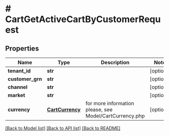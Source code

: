 # # CartGetActiveCartByCustomerRequest


## Properties 


Name | Type | Description | Notes
------------ | ------------- | ------------- | -------------
**tenant_id**| **str** |   | [optional]
**customer_grn**| **str** |   | [optional]
**channel**| **str** |   | [optional]
**market**| **str** |   | [optional]
**currency**| [**CartCurrency**](CartCurrency.md) |  for more information please, see Model/CartCurrency.php  | [optional]


[[Back to Model list]](../../README.md#models) [[Back to API list]](../../README.md#endpoints) [[Back to README]](../../README.md)

